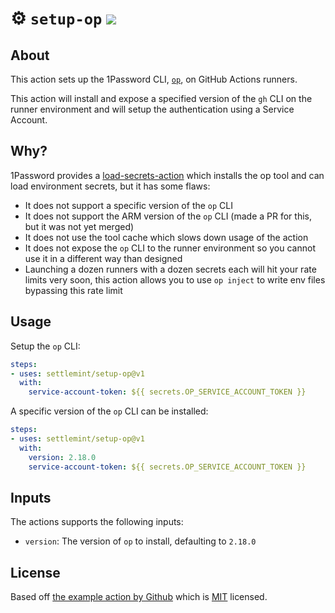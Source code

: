 # :gear: `setup-op` ![](https://github.com/settlemint/setup-op/workflows/Tests/badge.svg)

## About
This action sets up the 1Password CLI, [`op`](https://1password.com/downloads/command-line/), on GitHub Actions runners.

This action will install and expose a specified version of the `gh` CLI on the runner environment and will setup the authentication using a Service Account.

## Why?

1Password provides a [load-secrets-action](https://github.com/1Password/load-secrets-action) which installs the op tool and can load environment secrets, but it has some flaws:

- It does not support a specific version of the `op` CLI
- It does not support the ARM version of the `op` CLI (made a PR for this, but it was not yet merged)
- It does not use the tool cache which slows down usage of the action
- It does not expose the `op` CLI to the runner environment so you cannot use it in a different way than designed
- Launching a dozen runners with a dozen secrets each will hit your rate limits very soon, this action allows you to use `op inject` to write env files bypassing this rate limit

## Usage

Setup the `op` CLI:

```yaml
steps:
- uses: settlemint/setup-op@v1
  with:
    service-account-token: ${{ secrets.OP_SERVICE_ACCOUNT_TOKEN }}
```

A specific version of the `op` CLI can be installed:

```yaml
steps:
- uses: settlemint/setup-op@v1
  with:
    version: 2.18.0
    service-account-token: ${{ secrets.OP_SERVICE_ACCOUNT_TOKEN }}
```

## Inputs
The actions supports the following inputs:

- `version`: The version of `op` to install, defaulting to `2.18.0`

## License

Based off [the example action by Github](https://github.com/github-developer/example-setup-gh) which is [MIT](LICENSE) licensed.
